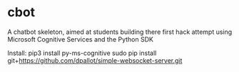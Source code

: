 # cbot
A chatbot skeleton, aimed at students building there first hack attempt using Microsoft Cognitive Services and the Python SDK

Install:
pip3 install py-ms-cognitive
sudo pip install git+https://github.com/dpallot/simple-websocket-server.git